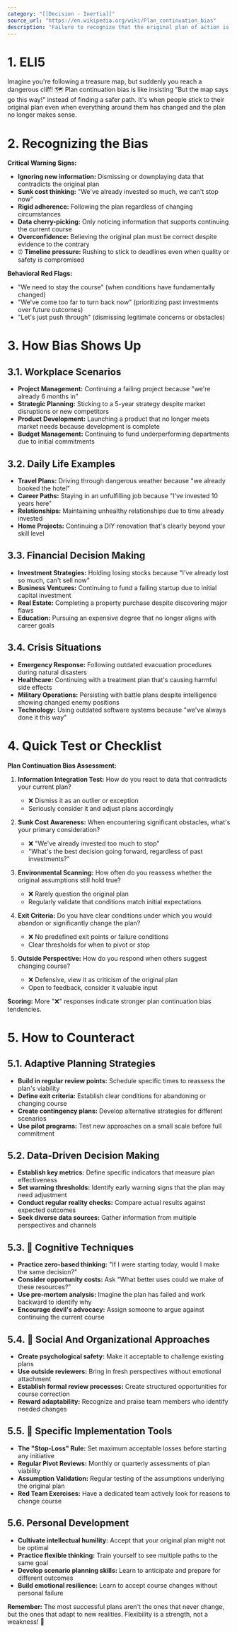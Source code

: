 ```yaml
---
category: "[[Decision - Inertia]]"
source_url: "https://en.wikipedia.org/wiki/Plan_continuation_bias"
description: "Failure to recognize that the original plan of action is no longer appropriate for a changing situation or for a situation that is different from anticipated"
---
```


# 1. ELI5

Imagine you're following a treasure map, but suddenly you reach a dangerous cliff! 🗺️️ Plan continuation bias is like insisting "But the map says go this way!" instead of finding a safer path. It's when people stick to their original plan even when everything around them has changed and the plan no longer makes sense.

# 2. Recognizing the Bias

**Critical Warning Signs:**
- **Ignoring new information:** Dismissing or downplaying data that contradicts the original plan
- **Sunk cost thinking:** "We've already invested so much, we can't stop now"
- **Rigid adherence:** Following the plan regardless of changing circumstances
- **Data cherry-picking:** Only noticing information that supports continuing the current course
- **Overconfidence:** Believing the original plan must be correct despite evidence to the contrary
- ⏰ **Timeline pressure:** Rushing to stick to deadlines even when quality or safety is compromised

**Behavioral Red Flags:**
- "We need to stay the course" (when conditions have fundamentally changed)
- "We've come too far to turn back now" (prioritizing past investments over future outcomes)
- "Let's just push through" (dismissing legitimate concerns or obstacles)

# 3. How Bias Shows Up

## 3.1. **Workplace Scenarios**

- **Project Management:** Continuing a failing project because "we're already 6 months in"
- **Strategic Planning:** Sticking to a 5-year strategy despite market disruptions or new competitors
- **Product Development:** Launching a product that no longer meets market needs because development is complete
- **Budget Management:** Continuing to fund underperforming departments due to initial commitments

## 3.2. **Daily Life Examples**

- **Travel Plans:** Driving through dangerous weather because "we already booked the hotel"
- **Career Paths:** Staying in an unfulfilling job because "I've invested 10 years here"
- **Relationships:** Maintaining unhealthy relationships due to time already invested
- **Home Projects:** Continuing a DIY renovation that's clearly beyond your skill level

## 3.3. **Financial Decision Making**

- **Investment Strategies:** Holding losing stocks because "I've already lost so much, can't sell now"
- **Business Ventures:** Continuing to fund a failing startup due to initial capital investment
- **Real Estate:** Completing a property purchase despite discovering major flaws
- **Education:** Pursuing an expensive degree that no longer aligns with career goals

## 3.4. **Crisis Situations**

- **Emergency Response:** Following outdated evacuation procedures during natural disasters
- **Healthcare:** Continuing with a treatment plan that's causing harmful side effects
- **Military Operations:** Persisting with battle plans despite intelligence showing changed enemy positions
- **Technology:** Using outdated software systems because "we've always done it this way"

# 4. Quick Test or Checklist

**Plan Continuation Bias Assessment:**

1. **Information Integration Test:** How do you react to data that contradicts your current plan?
   - ❌ Dismiss it as an outlier or exception
   - Seriously consider it and adjust plans accordingly

2. **Sunk Cost Awareness:** When encountering significant obstacles, what's your primary consideration?
   - ❌ "We've already invested too much to stop"
   - "What's the best decision going forward, regardless of past investments?"

3. **Environmental Scanning:** How often do you reassess whether the original assumptions still hold true?
   - ❌ Rarely question the original plan
   - Regularly validate that conditions match initial expectations

4. **Exit Criteria:** Do you have clear conditions under which you would abandon or significantly change the plan?
   - ❌ No predefined exit points or failure conditions
   - Clear thresholds for when to pivot or stop

5. **Outside Perspective:** How do you respond when others suggest changing course?
   - ❌ Defensive, view it as criticism of the original plan
   - Open to feedback, consider it valuable input

**Scoring:** More "❌" responses indicate stronger plan continuation bias tendencies.

# 5. How to Counteract

## 5.1. **Adaptive Planning Strategies**

- **Build in regular review points:** Schedule specific times to reassess the plan's viability
- **Define exit criteria:** Establish clear conditions for abandoning or changing course
- **Create contingency plans:** Develop alternative strategies for different scenarios
- **Use pilot programs:** Test new approaches on a small scale before full commitment

## 5.2. **Data-Driven Decision Making**

- **Establish key metrics:** Define specific indicators that measure plan effectiveness
- **Set warning thresholds:** Identify early warning signs that the plan may need adjustment
- **Conduct regular reality checks:** Compare actual results against expected outcomes
- **Seek diverse data sources:** Gather information from multiple perspectives and channels

## 5.3. 🤔 **Cognitive Techniques**

- **Practice zero-based thinking:** "If I were starting today, would I make the same decision?"
- **Consider opportunity costs:** Ask "What better uses could we make of these resources?"
- **Use pre-mortem analysis:** Imagine the plan has failed and work backward to identify why
- **Encourage devil's advocacy:** Assign someone to argue against continuing the current course

## 5.4. 👥 **Social And Organizational Approaches**

- **Create psychological safety:** Make it acceptable to challenge existing plans
- **Use outside reviewers:** Bring in fresh perspectives without emotional attachment
- **Establish formal review processes:** Create structured opportunities for course correction
- **Reward adaptability:** Recognize and praise team members who identify needed changes

## 5.5. 🛑 **Specific Implementation Tools**

- **The "Stop-Loss" Rule:** Set maximum acceptable losses before starting any initiative
- **Regular Pivot Reviews:** Monthly or quarterly assessments of plan viability
- **Assumption Validation:** Regular testing of the assumptions underlying the original plan
- **Red Team Exercises:** Have a dedicated team actively look for reasons to change course

## 5.6. **Personal Development**

- **Cultivate intellectual humility:** Accept that your original plan might not be optimal
- **Practice flexible thinking:** Train yourself to see multiple paths to the same goal
- **Develop scenario planning skills:** Learn to anticipate and prepare for different outcomes
- **Build emotional resilience:** Learn to accept course changes without personal failure

**Remember:** The most successful plans aren't the ones that never change, but the ones that adapt to new realities. Flexibility is a strength, not a weakness! 🌊

